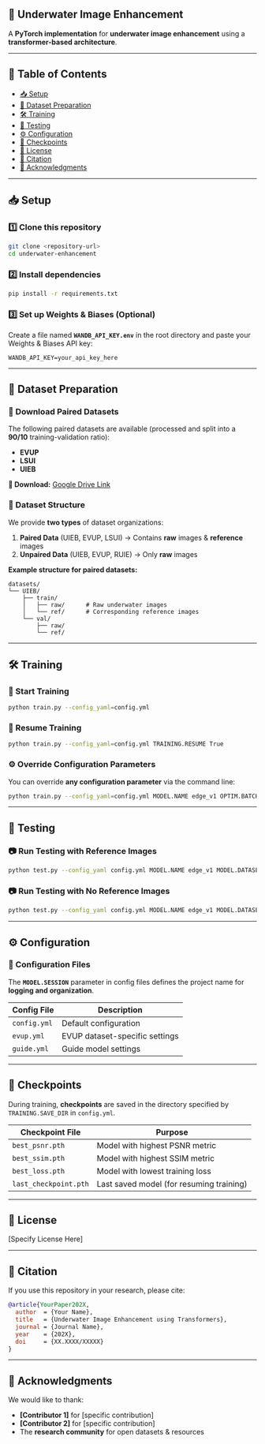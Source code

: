 ## **🚀 Underwater Image Enhancement**
A **PyTorch implementation** for **underwater image enhancement** using a **transformer-based architecture**.

---

## 📌 **Table of Contents**
- [📥 Setup](#-setup)
- [📂 Dataset Preparation](#-dataset-preparation)
- [🛠️ Training](#️-training)
- [🧪 Testing](#-testing)
- [⚙️ Configuration](#️-configuration)
- [💾 Checkpoints](#-checkpoints)
- [📜 License](#-license)
- [📖 Citation](#-citation)
- [🙏 Acknowledgments](#-acknowledgments)

---

## **📥 Setup**

### **1️⃣ Clone this repository**
```bash
git clone <repository-url>
cd underwater-enhancement
```

### **2️⃣ Install dependencies**
```bash
pip install -r requirements.txt
```

### **3️⃣ Set up Weights & Biases (Optional)**
Create a file named **`WANDB_API_KEY.env`** in the root directory and paste your Weights & Biases API key:
```plaintext
WANDB_API_KEY=your_api_key_here
```

---

## **📂 Dataset Preparation**
### **📌 Download Paired Datasets**
The following paired datasets are available (processed and split into a **90/10** training-validation ratio):
- **EVUP**
- **LSUI**
- **UIEB**

**🔗 Download:** [Google Drive Link]([https://drive.google.com/drive/folders/1Qn9jf2gtsuLtHZASm-Hms7-HVL1m2OJp?usp=sharing])

### **📌 Dataset Structure**
We provide **two types** of dataset organizations:
1. **Paired Data** (UIEB, EVUP, LSUI) → Contains **raw** images & **reference** images  
2. **Unpaired Data** (UIEB, EVUP, RUIE) → Only **raw** images  

**Example structure for paired datasets:**
```
datasets/
└── UIEB/
    ├── train/
    │   ├── raw/      # Raw underwater images
    │   └── ref/      # Corresponding reference images
    └── val/
        ├── raw/
        └── ref/
```

---

## **🛠️ Training**
### **🚀 Start Training**
```bash
python train.py --config_yaml=config.yml
```

### **🔄 Resume Training**
```bash
python train.py --config_yaml=config.yml TRAINING.RESUME True
```

### **⚙️ Override Configuration Parameters**
You can override **any configuration parameter** via the command line:
```bash
python train.py --config_yaml=config.yml MODEL.NAME edge_v1 OPTIM.BATCH_SIZE 8
```

---

## **🧪 Testing**
### **📷 Run Testing with Reference Images**
```bash
python test.py --config_yaml config.yml MODEL.NAME edge_v1 MODEL.DATASET_NAME "paired or unpai MODEL.SESSION trained_on_uieb TESTING.WEIGHT "checkpoint path" TESTING.VAL_DIR "testing data path"
```
### **📷 Run Testing with No Reference Images**

```bash
python test.py --config_yaml config.yml MODEL.NAME edge_v1 MODEL.DATASET_NAME "paired or unpai MODEL.SESSION trained_on_uieb TESTING.WEIGHT "checkpoint path" TESTING.VAL_DIR "testing data path"  TESTING.INPUT "" TESTING.TARGET ""
```
---

## **⚙️ Configuration**
### **🔹 Configuration Files**
The **`MODEL.SESSION`** parameter in config files defines the project name for **logging and organization**.

| **Config File** | **Description** |
|---------------|----------------|
| `config.yml` | Default configuration |
| `evup.yml` | EVUP dataset-specific settings |
| `guide.yml` | Guide model settings |

---

## **💾 Checkpoints**
During training, **checkpoints** are saved in the directory specified by `TRAINING.SAVE_DIR` in `config.yml`.

| **Checkpoint File** | **Purpose** |
|----------------|-----------------------------------|
| `best_psnr.pth` | Model with highest PSNR metric |
| `best_ssim.pth` | Model with highest SSIM metric |
| `best_loss.pth` | Model with lowest training loss |
| `last_checkpoint.pth` | Last saved model (for resuming training) |

---

## **📜 License**
[Specify License Here]

---

## **📖 Citation**
If you use this repository in your research, please cite:
```bibtex
@article{YourPaper202X,
  author  = {Your Name},
  title   = {Underwater Image Enhancement using Transformers},
  journal = {Journal Name},
  year    = {202X},
  doi     = {XX.XXXX/XXXXX}
}
```

---

## **🙏 Acknowledgments**
We would like to thank:
- **[Contributor 1]** for [specific contribution]
- **[Contributor 2]** for [specific contribution]
- The **research community** for open datasets & resources
